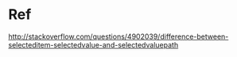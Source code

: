 # Ref

http://stackoverflow.com/questions/4902039/difference-between-selecteditem-selectedvalue-and-selectedvaluepath
